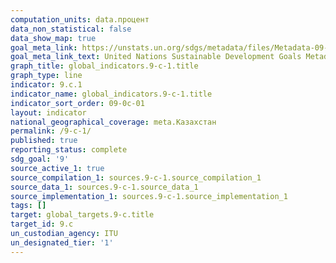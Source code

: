 ```yaml
---
computation_units: data.процент
data_non_statistical: false
data_show_map: true
goal_meta_link: https://unstats.un.org/sdgs/metadata/files/Metadata-09-0C-01.pdf
goal_meta_link_text: United Nations Sustainable Development Goals Metadata (pdf 663kB)
graph_title: global_indicators.9-c-1.title
graph_type: line
indicator: 9.c.1
indicator_name: global_indicators.9-c-1.title
indicator_sort_order: 09-0c-01
layout: indicator
national_geographical_coverage: meta.Казахстан
permalink: /9-c-1/
published: true
reporting_status: complete
sdg_goal: '9'
source_active_1: true
source_compilation_1: sources.9-c-1.source_compilation_1
source_data_1: sources.9-c-1.source_data_1
source_implementation_1: sources.9-c-1.source_implementation_1
tags: []
target: global_targets.9-c.title
target_id: 9.c
un_custodian_agency: ITU
un_designated_tier: '1'
---
```

